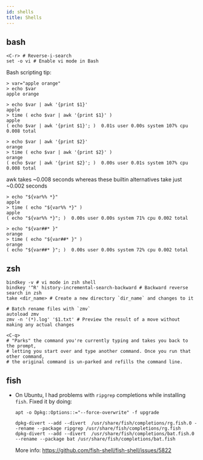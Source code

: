 ```yaml
---
id: shells
title: Shells
---
```


## bash

```shell
<C-r> # Reverse-i-search
set -o vi # Enable vi mode in Bash
```

Bash scripting tip:

```shell
> var="apple orange"
> echo $var
apple orange

> echo $var | awk '{print $1}'
apple
> time ( echo $var | awk '{print $1}' )
apple
( echo $var | awk '{print $1}'; )  0.01s user 0.00s system 107% cpu 0.008 total

> echo $var | awk '{print $2}'
orange
> time ( echo $var | awk '{print $2}' )
orange
( echo $var | awk '{print $2}'; )  0.00s user 0.01s system 107% cpu 0.008 total
```

awk takes ~0.008 seconds whereas these builtin alternatives take just ~0.002 seconds

```shell
> echo "${var%% *}"
apple
> time ( echo "${var%% *}" )
apple
( echo "${var%% *}"; )  0.00s user 0.00s system 71% cpu 0.002 total

> echo "${var##* }"
orange
> time ( echo "${var##* }" )
orange
( echo "${var##* }"; )  0.00s user 0.00s system 72% cpu 0.002 total
```

## zsh

```shell
bindkey -v # vi mode in zsh shell
bindkey '^R' history-incremental-search-backward # Backward reverse search in zsh
take <dir_name> # Create a new directory `dir_name` and changes to it

# Batch rename files with `zmv`
autoload zmv
zmv -n '(*).log' '$1.txt' # Preview the result of a move without making any actual changes

<C-q>
# "Parks" the command you're currently typing and takes you back to the prompt,
# letting you start over and type another command. Once you run that other command,
# the original command is un-parked and refills the command line.
```

## fish

- On Ubuntu, I had problems with `ripgrep` completions while installing `fish`.
  Fixed it by doing:

  ```
  apt -o Dpkg::Options::="--force-overwrite" -f upgrade
  ```

  ```
  dpkg-divert --add --divert  /usr/share/fish/completions/rg.fish.0 --rename --package ripgrep /usr/share/fish/completions/rg.fish
  dpkg-divert --add --divert  /usr/share/fish/completions/bat.fish.0 --rename --package bat /usr/share/fish/completions/bat.fish
  ```

  More info: https://github.com/fish-shell/fish-shell/issues/5822
